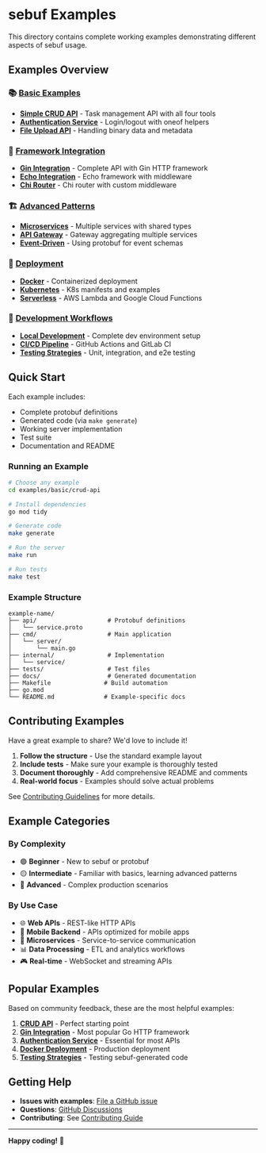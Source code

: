 # sebuf Examples

This directory contains complete working examples demonstrating different aspects of sebuf usage.

## Examples Overview

### 📚 [Basic Examples](./basic/)
- **[Simple CRUD API](./basic/crud-api/)** - Task management API with all four tools
- **[Authentication Service](./basic/auth-service/)** - Login/logout with oneof helpers
- **[File Upload API](./basic/file-upload/)** - Handling binary data and metadata

### 🚀 [Framework Integration](./frameworks/)
- **[Gin Integration](./frameworks/gin/)** - Complete API with Gin HTTP framework
- **[Echo Integration](./frameworks/echo/)** - Echo framework with middleware
- **[Chi Router](./frameworks/chi/)** - Chi router with custom middleware

### 🏗️ [Advanced Patterns](./patterns/)
- **[Microservices](./patterns/microservices/)** - Multiple services with shared types
- **[API Gateway](./patterns/api-gateway/)** - Gateway aggregating multiple services
- **[Event-Driven](./patterns/events/)** - Using protobuf for event schemas

### 🚢 [Deployment](./deployment/)
- **[Docker](./deployment/docker/)** - Containerized deployment
- **[Kubernetes](./deployment/k8s/)** - K8s manifests and examples
- **[Serverless](./deployment/serverless/)** - AWS Lambda and Google Cloud Functions

### 🔧 [Development Workflows](./workflows/)
- **[Local Development](./workflows/local-dev/)** - Complete dev environment setup
- **[CI/CD Pipeline](./workflows/ci-cd/)** - GitHub Actions and GitLab CI
- **[Testing Strategies](./workflows/testing/)** - Unit, integration, and e2e testing

## Quick Start

Each example includes:
- Complete protobuf definitions
- Generated code (via `make generate`)
- Working server implementation
- Test suite
- Documentation and README

### Running an Example

```bash
# Choose any example
cd examples/basic/crud-api

# Install dependencies
go mod tidy

# Generate code
make generate

# Run the server
make run

# Run tests
make test
```

### Example Structure

```
example-name/
├── api/                    # Protobuf definitions
│   └── service.proto
├── cmd/                    # Main application
│   └── server/
│       └── main.go
├── internal/               # Implementation
│   └── service/
├── tests/                  # Test files
├── docs/                   # Generated documentation
├── Makefile               # Build automation
├── go.mod
└── README.md              # Example-specific docs
```

## Contributing Examples

Have a great example to share? We'd love to include it!

1. **Follow the structure** - Use the standard example layout
2. **Include tests** - Make sure your example is thoroughly tested
3. **Document thoroughly** - Add comprehensive README and comments
4. **Real-world focus** - Examples should solve actual problems

See [Contributing Guidelines](../../CONTRIBUTING.md) for more details.

## Example Categories

### By Complexity
- 🟢 **Beginner** - New to sebuf or protobuf
- 🟡 **Intermediate** - Familiar with basics, learning advanced patterns  
- 🔴 **Advanced** - Complex production scenarios

### By Use Case
- 🌐 **Web APIs** - REST-like HTTP APIs
- 📱 **Mobile Backend** - APIs optimized for mobile apps
- 🔗 **Microservices** - Service-to-service communication
- 📊 **Data Processing** - ETL and analytics workflows
- 🎮 **Real-time** - WebSocket and streaming APIs

## Popular Examples

Based on community feedback, these are the most helpful examples:

1. **[CRUD API](./basic/crud-api/)** - Perfect starting point
2. **[Gin Integration](./frameworks/gin/)** - Most popular Go HTTP framework
3. **[Authentication Service](./basic/auth-service/)** - Essential for most APIs
4. **[Docker Deployment](./deployment/docker/)** - Production deployment
5. **[Testing Strategies](./workflows/testing/)** - Testing sebuf-generated code

## Getting Help

- **Issues with examples**: [File a GitHub issue](https://github.com/SebastienMelki/sebuf/issues)
- **Questions**: [GitHub Discussions](https://github.com/SebastienMelki/sebuf/discussions)
- **Contributing**: See [Contributing Guide](../../CONTRIBUTING.md)

---

**Happy coding!** 🚀